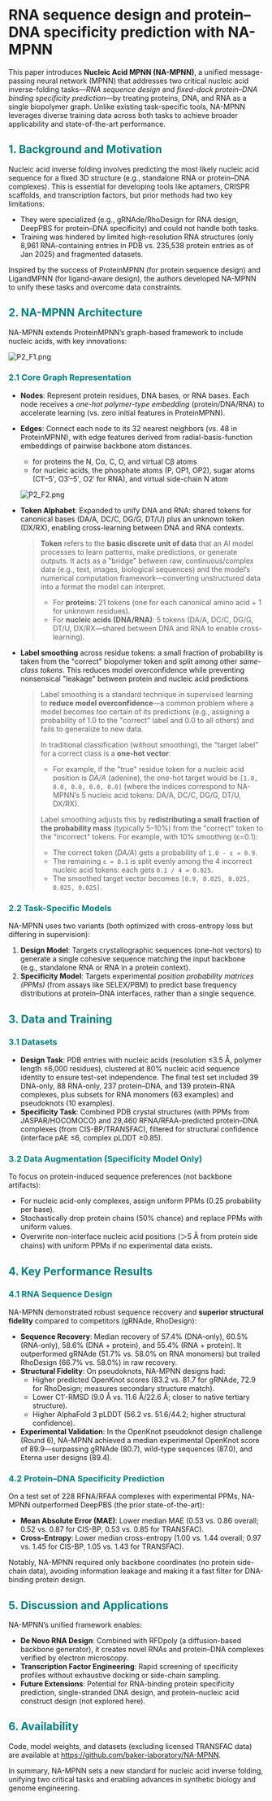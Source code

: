 # RNA sequence design and protein–DNA specificity prediction with NA-MPNN

This paper introduces **Nucleic Acid MPNN (NA-MPNN)**, a unified message-passing neural network (MPNN) that addresses two critical nucleic acid inverse-folding tasks—*RNA sequence design* and *fixed-dock protein–DNA binding specificity prediction*—by treating proteins, DNA, and RNA as a single biopolymer graph. Unlike existing task-specific tools, NA-MPNN leverages diverse training data across both tasks to achieve broader applicability and state-of-the-art performance.

## <font color=teal>1. Background and Motivation</font>

Nucleic acid inverse folding involves predicting the most likely nucleic acid sequence for a fixed 3D structure (e.g., standalone RNA or protein–DNA complexes). This is essential for developing tools like aptamers, CRISPR scaffolds, and transcription factors, but prior methods had two key limitations:

- They were specialized (e.g., gRNAde/RhoDesign for RNA design, DeepPBS for protein–DNA specificity) and could not handle both tasks.
- Training was hindered by limited high-resolution RNA structures (only 8,961 RNA-containing entries in PDB vs. 235,538 protein entries as of Jan 2025) and fragmented datasets.

Inspired by the success of ProteinMPNN (for protein sequence design) and LigandMPNN (for ligand-aware design), the authors developed NA-MPNN to unify these tasks and overcome data constraints.

## <font color=teal>2. NA-MPNN Architecture</font>

NA-MPNN extends ProteinMPNN’s graph-based framework to include nucleic acids, with key innovations:

![P2_F1.png](D:\BonnieHKY.github.io\AI_Protein\Figures\P2_F1.png)

### <font color=teal>2.1 Core Graph Representation</font>

- **Nodes**: Represent protein residues, DNA bases, or RNA bases. Each node receives a *one-hot polymer-type embedding* (protein/DNA/RNA) to accelerate learning (vs. zero initial features in ProteinMPNN).

- **Edges**: Connect each node to its 32 nearest neighbors (vs. 48 in ProteinMPNN), with edge features derived from radial-basis-function embeddings of pairwise backbone atom distances.
  
  - for proteins the N, Cα, C, O, and virtual Cβ atoms
  - for nucleic acids, the phosphate atoms (P, OP1, OP2), sugar atoms (C1′–5′, O3′–5′, O2′ for RNA), and virtual side-chain N atom
  
  ![P2_F2.png](D:\BonnieHKY.github.io\AI_Protein\Figures\P2_F2.png)

- **Token Alphabet**: Expanded to unify DNA and RNA: shared tokens for canonical bases (DA/A, DC/C, DG/G, DT/U) plus an unknown token (DX/RX), enabling cross-learning between DNA and RNA contexts.
  
  > **Token** refers to the **basic discrete unit of data** that an AI model processes to learn patterns, make predictions, or generate outputs. It acts as a "bridge" between raw, continuous/complex data (e.g., text, images, biological sequences) and the model’s numerical computation framework—converting unstructured data into a format the model can interpret.
  > 
  > - For **proteins**: 21 tokens (one for each canonical amino acid + 1 for unknown residues).
  > - For **nucleic acids (DNA/RNA)**: 5 tokens (DA/A, DC/C, DG/G, DT/U, DX/RX—shared between DNA and RNA to enable cross-learning).

- **Label smoothing** across residue tokens: a small fraction of probability is taken from the "correct" biopolymer token and split among other *same-class tokens*. This reduces model overconfidence while preventing nonsensical "leakage" between protein and nucleic acid predictions
  
  > Label smoothing is a standard technique in supervised learning to **reduce model overconfidence**—a common problem where a model becomes too certain of its predictions (e.g., assigning a probability of 1.0 to the "correct" label and 0.0 to all others) and fails to generalize to new data.
  > 
  > In traditional classification (without smoothing), the "target label" for a correct class is a **one-hot vector**:
  > 
  > - For example, if the "true" residue token for a nucleic acid position is *DA/A* (adenine), the one-hot target would be `[1.0, 0.0, 0.0, 0.0, 0.0]` (where the indices correspond to NA-MPNN’s 5 nucleic acid tokens: DA/A, DC/C, DG/G, DT/U, DX/RX).
  > 
  > Label smoothing adjusts this by **redistributing a small fraction of the probability mass** (typically 5–10%) from the "correct" token to the "incorrect" tokens. For example, with 10% smoothing (ε=0.1):
  > 
  > - The correct token (*DA/A*) gets a probability of `1.0 - ε = 0.9`.
  > - The remaining `ε = 0.1` is split evenly among the 4 incorrect nucleic acid tokens: each gets `0.1 / 4 = 0.025`.
  > - The smoothed target vector becomes `[0.9, 0.025, 0.025, 0.025, 0.025]`.

### <font color=teal>2.2 Task-Specific Models</font>

NA-MPNN uses two variants (both optimized with cross-entropy loss but differing in supervision):

1. **Design Model**: Targets crystallographic sequences (one-hot vectors) to generate a single cohesive sequence matching the input backbone (e.g., standalone RNA or RNA in a protein context).
2. **Specificity Model**: Targets experimental *position probability matrices (PPMs)* (from assays like SELEX/PBM) to predict base frequency distributions at protein–DNA interfaces, rather than a single sequence.

## <font color=teal>3. Data and Training</font>

### <font color=teal>3.1 Datasets</font>

- **Design Task**: PDB entries with nucleic acids (resolution ≤3.5 Å, polymer length ≤6,000 residues), clustered at 80% nucleic acid sequence identity to ensure test-set independence. The final test set included 39 DNA-only, 88 RNA-only, 237 protein–DNA, and 139 protein–RNA complexes, plus subsets for RNA monomers (63 examples) and pseudoknots (10 examples).
- **Specificity Task**: Combined PDB crystal structures (with PPMs from JASPAR/HOCOMOCO) and 29,460 RFNA/RFAA-predicted protein–DNA complexes (from CIS-BP/TRANSFAC), filtered for structural confidence (interface pAE ≤6, complex pLDDT ≥0.85).

### <font color=teal>3.2 Data Augmentation (Specificity Model Only)</font>

To focus on protein-induced sequence preferences (not backbone artifacts):

- For nucleic acid-only complexes, assign uniform PPMs (0.25 probability per base).
- Stochastically drop protein chains (50% chance) and replace PPMs with uniform values.
- Overwrite non-interface nucleic acid positions (＞5 Å from protein side chains) with uniform PPMs if no experimental data exists.

## <font color=teal>4. Key Performance Results</font>

### <font color=teal>4.1 RNA Sequence Design</font>

NA-MPNN demonstrated robust sequence recovery and **superior structural fidelity** compared to competitors (gRNAde, RhoDesign):

- **Sequence Recovery**: Median recovery of 57.4% (DNA-only), 60.5% (RNA-only), 58.6% (DNA + protein), and 55.4% (RNA + protein). It outperformed gRNAde (51.7% vs. 58.0% on RNA monomers) but trailed RhoDesign (66.7% vs. 58.0%) in raw recovery.
- **Structural Fidelity**: On pseudoknots, NA-MPNN designs had:
  - Higher predicted OpenKnot scores (83.2 vs. 81.7 for gRNAde, 72.9 for RhoDesign; measures secondary structure match).
  - Lower C1′-RMSD (9.0 Å vs. 11.6 Å/22.6 Å; closer to native tertiary structure).
  - Higher AlphaFold 3 pLDDT (56.2 vs. 51.6/44.2; higher structural confidence).
- **Experimental Validation**: In the OpenKnot pseudoknot design challenge (Round 6), NA-MPNN achieved a median experimental OpenKnot score of 89.9—surpassing gRNAde (80.7), wild-type sequences (87.0), and Eterna user designs (89.4).

### <font color=teal>4.2 Protein–DNA Specificity Prediction</font>

On a test set of 228 RFNA/RFAA complexes with experimental PPMs, NA-MPNN outperformed DeepPBS (the prior state-of-the-art):

- **Mean Absolute Error (MAE)**: Lower median MAE (0.53 vs. 0.86 overall; 0.52 vs. 0.87 for CIS-BP, 0.53 vs. 0.85 for TRANSFAC).
- **Cross-Entropy**: Lower median cross-entropy (1.00 vs. 1.44 overall; 0.97 vs. 1.45 for CIS-BP, 1.05 vs. 1.43 for TRANSFAC).

Notably, NA-MPNN required only backbone coordinates (no protein side-chain data), avoiding information leakage and making it a fast filter for DNA-binding protein design.

## <font color=teal>5. Discussion and Applications</font>

NA-MPNN’s unified framework enables:

- **De Novo RNA Design**: Combined with RFDpoly (a diffusion-based backbone generator), it creates novel RNAs and protein–DNA complexes verified by electron microscopy.
- **Transcription Factor Engineering**: Rapid screening of specificity profiles without exhaustive docking or side-chain sampling.
- **Future Extensions**: Potential for RNA-binding protein specificity prediction, single-stranded DNA design, and protein–nucleic acid construct design (not explored here).

## <font color=teal>6. Availability</font>

Code, model weights, and datasets (excluding licensed TRANSFAC data) are available at https://github.com/baker-laboratory/NA-MPNN.

In summary, NA-MPNN sets a new standard for nucleic acid inverse folding, unifying two critical tasks and enabling advances in synthetic biology and genome engineering.
